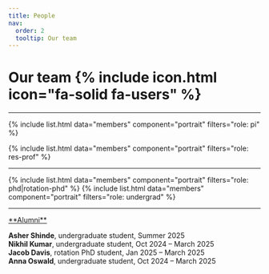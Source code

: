 ```yaml
---
title: People
nav:
  order: 2
  tooltip: Our team
---
```



# Our team  {% include icon.html icon="fa-solid fa-users" %}

<hr>
{% include list.html data="members" component="portrait" filters="role: pi" %}

{% include list.html data="members" component="portrait" filters="role: res-prof" %}

<hr>

{% include list.html data="members" component="portrait" filters="role: phd|rotation-phd" %}
{% include list.html data="members" component="portrait" filters="role: undergrad" %}

<hr>
<span style="text-decoration: underline;">**Alumni**</span><br>

**Asher Shinde**, undergraduate student, Summer 2025<br>
**Nikhil Kumar**, undergraduate student, Oct 2024 – March 2025<br>
**Jacob Davis**, rotation PhD student, Jan 2025 – March 2025<br>
**Anna Oswald**, undergraduate student, Oct 2024 – March 2025<br>
